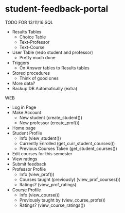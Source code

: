 # student-feedback-portal

TODO FOR 13/11/16
 SQL
  * Results Tables
    * Choice Table
    * Text-Professor
    * Text-Course
  * User Table (redo student and professor)
    * Pretty much done
  * Triggers
    * On Answer tables to Results tables
  * Stored procedures
    * Think of good ones
  * More data? 
  * Backup DB Automatically (extra)
  

WEB
  * Log in Page
  * Make Account
    * New student (create_student())
    * New professor (create_prof())
  * Home page
  * Student Profile
    * Info (view_student())
    * Currently Enrolled (get_curr_student_courses())
    * Previous Courses Taken (get_student_courses())
  * Edit courses for this semester
  * View ratings
  * Submit feedback
  * Professor Profile
    * Info (view_prof())
    * Courses taught (previously) (view_prof_courses())
    * Ratings? (view_prof_ratings)
  * Course Profile
    * Info (view_course())
    * Previously taught by (view_course_profs())
    * Ratings? (view_course_ratings())
